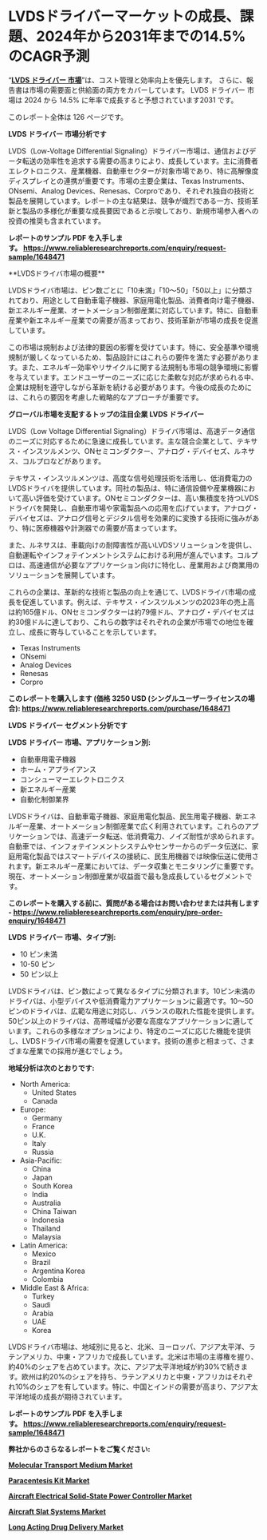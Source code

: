 <p><h1>LVDSドライバーマーケットの成長、課題、2024年から2031年までの14.5%のCAGR予測</h1></p><p>&ldquo;<strong><a href="https://www.reliableresearchreports.com/lvds-driver-market-r1648471?utm_campaign=107&utm_medium=9&utm_source=Github&utm_content=ia&utm_term=19122024&utm_id=lvds-driver">LVDS ドライバー 市場</a></strong>&rdquo;は、コスト管理と効率向上を優先します。 さらに、報告書は市場の需要面と供給面の両方をカバーしています。 LVDS ドライバー 市場は 2024 から 14.5% に年率で成長すると予想されています2031 です。</p>
<p>このレポート全体は 126 ページです。</p>
<p><strong>LVDS ドライバー 市場分析です</strong></p>
<p><p>LVDS（Low-Voltage Differential Signaling）ドライバー市場は、通信およびデータ転送の効率性を追求する需要の高まりにより、成長しています。主に消費者エレクトロニクス、産業機器、自動車セクターが対象市場であり、特に高解像度ディスプレイとの連携が重要です。市場の主要企業は、Texas Instruments、ONsemi、Analog Devices、Renesas、Corproであり、それぞれ独自の技術と製品を展開しています。レポートの主な結果は、競争が熾烈である一方、技術革新と製品の多様化が重要な成長要因であると示唆しており、新規市場参入者への投資の推奨も含まれています。</p></p>
<p><strong>レポートのサンプル PDF を入手します。&nbsp;<a href="https://www.reliableresearchreports.com/enquiry/request-sample/1648471?utm_campaign=107&utm_medium=9&utm_source=Github&utm_content=ia&utm_term=19122024&utm_id=lvds-driver">https://www.reliableresearchreports.com/enquiry/request-sample/1648471</a></strong></p>
<p><p>**LVDSドライバ市場の概要**</p><p>LVDSドライバ市場は、ピン数ごとに「10未満」「10〜50」「50以上」に分類されており、用途として自動車電子機器、家庭用電化製品、消費者向け電子機器、新エネルギー産業、オートメーション制御産業に対応しています。特に、自動車産業や新エネルギー産業での需要が高まっており、技術革新が市場の成長を促進しています。</p><p>この市場は規制および法律的要因の影響を受けています。特に、安全基準や環境規制が厳しくなっているため、製品設計にはこれらの要件を満たす必要があります。また、エネルギー効率やリサイクルに関する法規制も市場の競争環境に影響を与えています。エンドユーザーのニーズに応じた柔軟な対応が求められる中、企業は規制を遵守しながら革新を続ける必要があります。今後の成長のためには、これらの要因を考慮した戦略的なアプローチが重要です。</p></p>
<p><strong>グローバル市場を支配するトップの注目企業 LVDS ドライバー</strong></p>
<p><p>LVDS（Low Voltage Differential Signaling）ドライバ市場は、高速データ通信のニーズに対応するために急速に成長しています。主な競合企業として、テキサス・インスツルメンツ、ONセミコンダクター、アナログ・デバイセズ、ルネサス、コルプロなどがあります。</p><p>テキサス・インスツルメンツは、高度な信号処理技術を活用し、低消費電力のLVDSドライバを提供しています。同社の製品は、特に通信設備や産業機器において高い評価を受けています。ONセミコンダクターは、高い集積度を持つLVDSドライバを開発し、自動車市場や家電製品への応用を広げています。アナログ・デバイセズは、アナログ信号とデジタル信号を効果的に変換する技術に強みがあり、特に医療機器や計測器での需要が高まっています。</p><p>また、ルネサスは、車載向けの耐障害性が高いLVDSソリューションを提供し、自動運転やインフォテインメントシステムにおける利用が進んでいます。コルプロは、高速通信が必要なアプリケーション向けに特化し、産業用および商業用のソリューションを展開しています。</p><p>これらの企業は、革新的な技術と製品の向上を通じて、LVDSドライバ市場の成長を促進しています。例えば、テキサス・インスツルメンツの2023年の売上高は約165億ドル、ONセミコンダクターは約79億ドル、アナログ・デバイセズは約30億ドルに達しており、これらの数字はそれぞれの企業が市場での地位を確立し、成長に寄与していることを示しています。</p></p>
<p><ul><li>Texas Instruments</li><li>ONsemi</li><li>Analog Devices</li><li>Renesas</li><li>Corpro</li></ul></p>
<p><strong>このレポートを購入します (価格 3250 USD (シングルユーザーライセンスの場合):&nbsp;<a href="https://www.reliableresearchreports.com/purchase/1648471?utm_campaign=107&utm_medium=9&utm_source=Github&utm_content=ia&utm_term=19122024&utm_id=lvds-driver">https://www.reliableresearchreports.com/purchase/1648471</a></strong></p>
<p><strong>LVDS ドライバー セグメント分析です</strong></p>
<p><strong>LVDS ドライバー 市場、アプリケーション別:</strong></p>
<p><ul><li>自動車用電子機器</li><li>ホーム・アプライアンス</li><li>コンシューマーエレクトロニクス</li><li>新エネルギー産業</li><li>自動化制御業界</li></ul></p>
<p><p>LVDSドライバは、自動車電子機器、家庭用電化製品、民生用電子機器、新エネルギー産業、オートメーション制御産業で広く利用されています。これらのアプリケーションでは、高速データ転送、低消費電力、ノイズ耐性が求められます。自動車では、インフォテインメントシステムやセンサーからのデータ伝送に、家庭用電化製品ではスマートデバイスの接続に、民生用機器では映像伝送に使用されます。新エネルギー産業においては、データ収集とモニタリングに重要です。現在、オートメーション制御産業が収益面で最も急成長しているセグメントです。</p></p>
<p><strong>このレポートを購入する前に、質問がある場合はお問い合わせまたは共有します - <a href="https://www.reliableresearchreports.com/enquiry/pre-order-enquiry/1648471?utm_campaign=107&utm_medium=9&utm_source=Github&utm_content=ia&utm_term=19122024&utm_id=lvds-driver">https://www.reliableresearchreports.com/enquiry/pre-order-enquiry/1648471</a></strong></p>
<p><strong>LVDS ドライバー 市場、タイプ別:</strong></p>
<p><ul><li>10 ピン未満</li><li>10-50 ピン</li><li>50 ピン以上</li></ul></p>
<p><p>LVDSドライバは、ピン数によって異なるタイプに分類されます。10ピン未満のドライバは、小型デバイスや低消費電力アプリケーションに最適です。10〜50ピンのドライバは、広範な用途に対応し、バランスの取れた性能を提供します。50ピン以上のドライバは、高帯域幅が必要な高度なアプリケーションに適しています。これらの多様なオプションにより、特定のニーズに応じた機能を提供し、LVDSドライバ市場の需要を促進しています。技術の進歩と相まって、さまざまな産業での採用が進むでしょう。</p></p>
<p><strong>地域分析は次のとおりです:</strong></p>
<p><ul>
    <li>
        North America:
        <ul>
            <li>United States</li>
            <li>Canada</li>
        </ul>
    </li>
    <li>
        Europe:
        <ul>
            <li>Germany</li>
            <li>France</li>
            <li>U.K.</li>
            <li>Italy</li>
            <li>Russia</li>
        </ul>
    </li>
    <li>
        Asia-Pacific:
        <ul>
            <li>China</li>
            <li>Japan</li>
            <li>South Korea</li>
            <li>India</li>
            <li>Australia</li>
            <li>China Taiwan</li>
            <li>Indonesia</li>
            <li>Thailand</li>
            <li>Malaysia</li>
        </ul>
    </li>
    <li>
        Latin America:
        <ul>
            <li>Mexico</li>
            <li>Brazil</li>
            <li>Argentina Korea</li>
            <li>Colombia</li>
        </ul>
    </li>
    <li>
        Middle East & Africa:
        <ul>
            <li>Turkey</li>
            <li>Saudi</li>
            <li>Arabia</li>
            <li>UAE</li>
            <li>Korea</li>
        </ul>
    </li>
    </ul></p>
<p><p>LVDSドライバ市場は、地域別に見ると、北米、ヨーロッパ、アジア太平洋、ラテンアメリカ、中東・アフリカで成長しています。北米は市場の主導権を握り、約40%のシェアを占めています。次に、アジア太平洋地域が約30%で続きます。欧州は約20%のシェアを持ち、ラテンアメリカと中東・アフリカはそれぞれ10%のシェアを有しています。特に、中国とインドの需要が高まり、アジア太平洋地域の成長が期待されています。</p></p>
<p><strong>レポートのサンプル PDF を入手します。&nbsp;<a href="https://www.reliableresearchreports.com/enquiry/request-sample/1648471?utm_campaign=107&utm_medium=9&utm_source=Github&utm_content=ia&utm_term=19122024&utm_id=lvds-driver">https://www.reliableresearchreports.com/enquiry/request-sample/1648471</a></strong></p>
<p><strong></strong></p>
<p><strong></strong></p>
<p><strong></strong></p>
<p><strong></strong></p>
<p><strong>弊社からのさらなるレポートをご覧ください:</strong></p>
<p><strong><p><a href="https://www.linkedin.com/pulse/navigating-competitive-landscape-molecular-transport-medium-b6sgf?utm_campaign=107&utm_medium=9&utm_source=Github&utm_content=ia&utm_term=19122024&utm_id=lvds-driver">Molecular Transport Medium Market</a></p><p><a href="https://www.linkedin.com/pulse/paracentesis-kit-market-research-report-forecast-growth-prospects-k0udf?utm_campaign=107&utm_medium=9&utm_source=Github&utm_content=ia&utm_term=19122024&utm_id=lvds-driver">Paracentesis Kit Market</a></p><p><a href="https://github.com/joannesouthgate/Market-Research-Report-List-5/blob/main/aircraft-electrical-solid-state-power-controller-market.md?utm_campaign=107&utm_medium=9&utm_source=Github&utm_content=ia&utm_term=19122024&utm_id=lvds-driver">Aircraft Electrical Solid-State Power Controller Market</a></p><p><a href="https://github.com/DianaWilson796/Market-Research-Report-List-1/blob/main/aircraft-slat-systems-market.md?utm_campaign=107&utm_medium=9&utm_source=Github&utm_content=ia&utm_term=19122024&utm_id=lvds-driver">Aircraft Slat Systems Market</a></p><p><a href="https://www.linkedin.com/pulse/future-trends-competition-long-acting-drug-delivery-market-b56of?utm_campaign=107&utm_medium=9&utm_source=Github&utm_content=ia&utm_term=19122024&utm_id=lvds-driver">Long Acting Drug Delivery Market</a></p></strong></p>